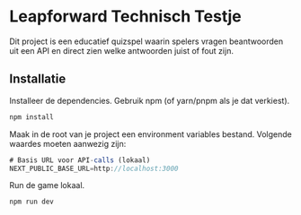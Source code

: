 # Leapforward Technisch Testje

Dit project is een educatief quizspel waarin spelers vragen beantwoorden uit een API en direct zien welke antwoorden juist of fout zijn.

## Installatie

Installeer de dependencies. Gebruik npm (of yarn/pnpm als je dat verkiest).

```javascript
npm install
```

Maak in de root van je project een environment variables bestand. Volgende waardes moeten aanwezig zijn:

```javascript
# Basis URL voor API-calls (lokaal)
NEXT_PUBLIC_BASE_URL=http://localhost:3000
```

Run de game lokaal.

```javascript
npm run dev
```

